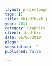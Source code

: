 ```yaml
---
layout: projectpage
tags: []
title: khjsdfbvxk j
year: 2011
category: Graphics
client: jhsdfbxc
date: 06/06/2019
plogo: ''
sdesciption: ''
published: false

---
```

